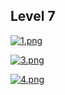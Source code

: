## Level 7

[![1.png](https://i.postimg.cc/Cx7mDc3R/1.png)](https://postimg.cc/yDJmCyYK)

[![3.png](https://i.postimg.cc/rpzC4MGH/3.png)](https://postimg.cc/7C828vW1)

[![4.png](https://i.postimg.cc/yd4gNHLc/4.png)](https://postimg.cc/3y1JLP5x)
